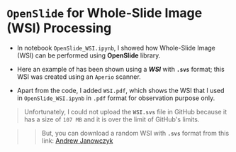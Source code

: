 # `OpenSlide` for Whole-Slide Image (WSI) Processing

* In notebook `OpenSlide_WSI.ipynb`, I showed how Whole-Slide Image (WSI) can be performed using **OpenSlide** library.

* Here an example of has been shown using a _**WSI**_ with __`.svs`__ format; this WSI was created using an `Aperio` scanner.
 
* Apart from the code, I added `WSI.pdf`, which shows the WSI that I used in `OpenSlide_WSI.ipynb` in `.pdf` format for observation purpose only.

> Unfortunately, I could not upload the __`WSI.svs`__ file in GitHub because it has a size of `107 MB` and it is over the limit of GitHub's limits.

>> But, you can download a random WSI with __`.svs`__ format from this link: [Andrew Janowczyk](http://www.andrewjanowczyk.com/download-tcga-digital-pathology-images-ffpe/)
